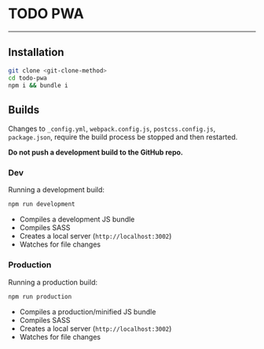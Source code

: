 
# TODO PWA

-----

## Installation

```bash
git clone <git-clone-method>
cd todo-pwa
npm i && bundle i
```

## Builds

Changes to `_config.yml`, `webpack.config.js`, `postcss.config.js`, `package.json`, require the build process be stopped and then restarted.

**Do not push a development build to the GitHub repo.**

### Dev

Running a development build:

```bash
npm run development
```

- Compiles a development JS bundle
- Compiles SASS
- Creates a local server (`http://localhost:3002`)
- Watches for file changes

### Production

Running a production build:

```bash
npm run production
```

- Compiles a production/minified JS bundle
- Compiles SASS
- Creates a local server (`http://localhost:3002`)
- Watches for file changes
